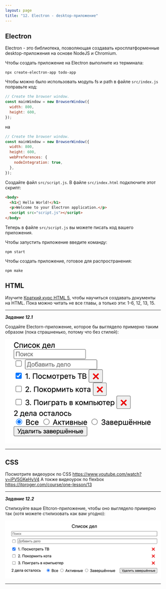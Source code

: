 ```yaml
---
layout: page
title: "12. Electron - desktop-приложение"
---
```


## Electron

Electron - это библиотека, позволяющая создавать кросплатформенные desktop-приложения на основе NodeJS и Chromium.

Чтобы создать приложение на Electron выполните из терминала:

```
npx create-electron-app todo-app
```

Чтобы можно было использовать модуль fs и path в файле `src/index.js` поправьте код:

```js
// Create the browser window.
const mainWindow = new BrowserWindow({
  width: 800,
  height: 600,
});
```

на

```js
// Create the browser window.
const mainWindow = new BrowserWindow({
  width: 800,
  height: 600,
  webPreferences: {
    nodeIntegration: true,
  },
});
```

Создайте файл `src/script.js`. В файле `src/index.html` подключите этот скрипт:

```html
<body>
  <h1>💖 Hello World!</h1>
  <p>Welcome to your Electron application.</p>
  <script src="script.js"></script>
</body>
```

Теперь в файле `src/script.js` вы можете писать код вашего приложения.

Чтобы запустить приложение введите команду:

```
npm start
```

Чтобы создать приложение, готовое для распространения:

```
npm make
```

## HTML

Изучите [Краткий курс HTML 5](https://www.exlab.net/html/), чтобы научиться создавать документы на HTML. Пока можно читать не все главы, а только эти: 1-6, 12, 13, 15.

---

_**Задание 12.1**_

Создайте Electorn-приложение, которое бы выглядело примерно таким образом (пока страшненько, потому что без стилей):

<img src="img/ElectronUnstyled.png">

---

## CSS

Посмотрите видеоурок по CSS <https://www.youtube.com/watch?v=iPV5GKeHyV4>
А токже видеоурок по flexbox <https://itproger.com/course/one-lesson/13>

---

_**Задание 12.2**_

Стилизуйте ваше Eltcron-приложение, чтобы оно выглядело примерно так (хотя можете стилизовать как вам угодно):

<img src="img/ElectronStyled.png">

---
